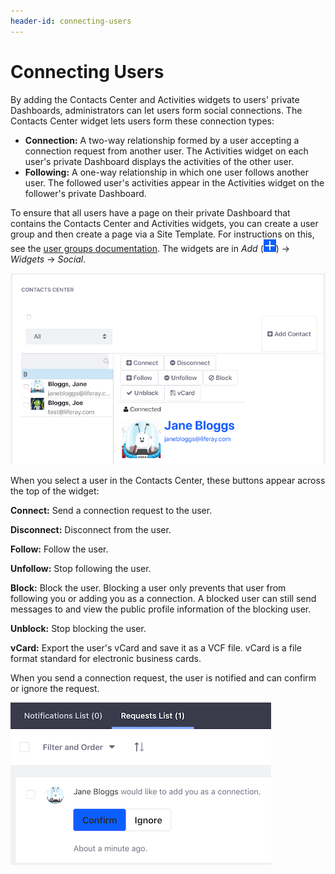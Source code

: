 ```yaml
---
header-id: connecting-users
---
```


# Connecting Users

By adding the Contacts Center and Activities widgets to users' private 
Dashboards, administrators can let users form social connections. The Contacts 
Center widget lets users form these connection types: 

-   **Connection:** A two-way relationship formed by a user accepting a 
    connection request from another user. The Activities widget on each user's 
    private Dashboard displays the activities of the other user. 
-   **Following:** A one-way relationship in which one user follows another 
    user. The followed user's activities appear in the Activities widget on the 
    follower's private Dashboard. 

To ensure that all users have a page on their private Dashboard that contains 
the Contacts Center and Activities widgets, you can create a user group and then
create a page via a Site Template. For instructions on this, see the 
[user groups documentation](/docs/7-1/user/-/knowledge_base/u/user-groups).
The widgets are in *Add* (![Add](../../../images/icon-add.png)) &rarr; *Widgets*
&rarr; *Social*. 

![Figure 1: The Contacts Center widget lets users make connections.](../../../images/contacts-center.png)

When you select a user in the Contacts Center, these buttons appear across the 
top of the widget: 

**Connect:** Send a connection request to the user. 

**Disconnect:** Disconnect from the user.

**Follow:** Follow the user.

**Unfollow:** Stop following the user.

**Block:** Block the user. Blocking a user only prevents that user from 
following you or adding you as a connection. A blocked user can still send 
messages to and view the public profile information of the blocking user.

**Unblock:** Stop blocking the user.

**vCard:** Export the user's vCard and save it as a VCF file. vCard is a 
file format standard for electronic business cards. 

When you send a connection request, the user is notified and can confirm or
ignore the request. 

![Figure 2: Users get a notification that lets them respond to connection requests.](../../../images/connection-request.png)
